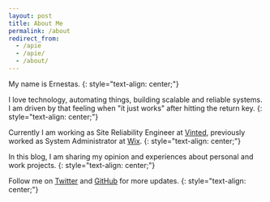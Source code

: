 ```yaml
---
layout: post
title: About Me
permalink: /about
redirect_from:
  - /apie
  - /apie/
  - /about/
---
```


My name is Ernestas.
{: style="text-align: center;"}

I love technology, automating things, building scalable and reliable systems. I am driven by that feeling when "it just works" after hitting the return key.
{: style="text-align: center;"}

Currently I am working as Site Reliability Engineer at [Vinted](https://vinted.com), previously worked as System Administrator at [Wix](https://wix.com).
{: style="text-align: center;"}

In this blog, I am sharing my opinion and experiences about personal and work projects.
{: style="text-align: center;"}

Follow me on <a href="https://twitter.com/ernnst7" target="_blank">Twitter</a> and <a href="https://github.com/ernnst" target="_blank">GitHub</a> for more updates.
{: style="text-align: center;"}
